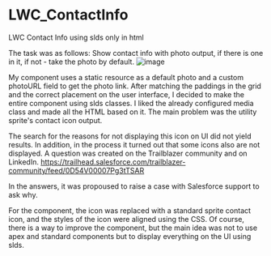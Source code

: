 # LWC_ContactInfo
LWC Contact Info using slds only in html

The task was as follows:
Show contact info with photo output, if there is one in it, if not - take the photo by default.
![image](https://github.com/MarynaDobrynina/LWC_ContactInfo/assets/114221630/7a174c45-c959-4ed9-911b-3fc16981dce1)

My component uses a static resource as a default photo and a custom photoURL field to get the photo link. 
After matching the paddings in the grid and the correct placement on the user interface, I decided to make the entire component using slds classes. 
I liked the already configured media class and made all the HTML based on it.
The main problem was the utility sprite's contact icon output. 

The search for the reasons for not displaying this icon on UI did not yield results. In addition, in the process it turned out that some icons also are not displayed.
A question was created on the Trailblazer community and on LinkedIn. 
https://trailhead.salesforce.com/trailblazer-community/feed/0D54V00007Pg3tTSAR

In the answers, it was propoused to raise a case with Salesforce support to ask why.

For the component, the icon was replaced with a standard sprite contact icon, and the styles of the icon were aligned using the CSS.
Of course, there is a way to improve the component, but the main idea was not to use apex and standard components but to display everything on the UI using slds.
